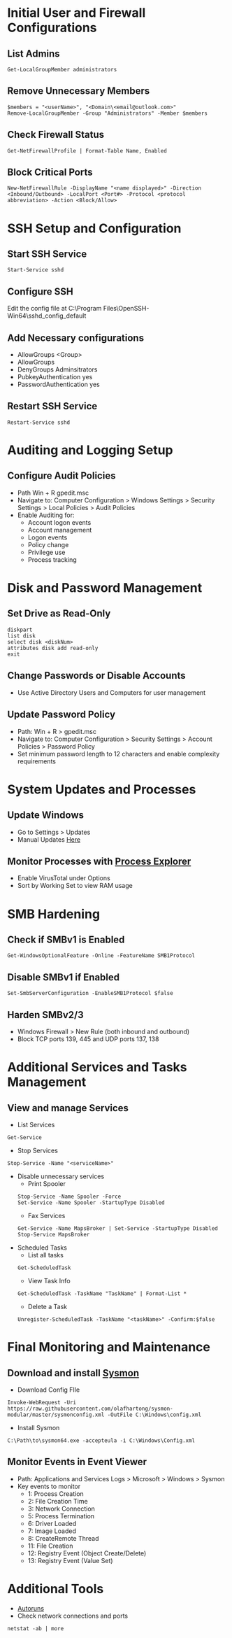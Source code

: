 # Initial User and Firewall Configurations
## List Admins
```
Get-LocalGroupMember administrators
```

## Remove Unnecessary Members
```
$members = "<userName>", "<Domain\<email@outlook.com>"
Remove-LocalGroupMember -Group "Administrators" -Member $members
```

## Check Firewall Status
```
Get-NetFirewallProfile | Format-Table Name, Enabled
```

## Block Critical Ports
```
New-NetFirewallRule -DisplayName "<name displayed>" -Direction <Inbound/Outbound> -LocalPort <Port#> -Protocol <protocol abbreviation> -Action <Block/Allow>
```

# SSH Setup and Configuration
## Start SSH Service
```
Start-Service sshd
```

## Configure SSH
Edit the config file at C:\Program Files\OpenSSH-Win64\sshd_config_default

## Add Necessary configurations
- AllowGroups <Domain>\<Group>
- AllowGroups <groupName>
- DenyGroups Adminsitrators
- PubkeyAuthentication yes
- PasswordAuthentication yes

## Restart SSH Service
```
Restart-Service sshd
```

# Auditing and Logging Setup
## Configure Audit Policies
- Path Win + R gpedit.msc
- Navigate to: Computer Configuration > Windows Settings > Security Settings > Local Policies > Audit Policies
- Enable Auditing for:
	- Account logon events
	- Account management
	- Logon events
	- Policy change
	- Privilege use
	- Process tracking

# Disk and Password Management
## Set Drive as Read-Only
```
diskpart
list disk
select disk <diskNum>
attributes disk add read-only
exit
```

## Change Passwords **or** Disable Accounts
- Use Active Directory Users and Computers for user management

## Update Password Policy
- Path: Win + R > gpedit.msc
- Navigate to: Computer Configuration > Security Settings > Account Policies > Password Policy
- Set minimum password length to 12 characters and enable complexity requirements

# System Updates and Processes
## Update Windows
- Go to Settings > Updates
- Manual Updates [Here](https://www.catalog.update.microsoft.com/home.aspx)

## Monitor Processes with [Process Explorer](https://download.sysinternals.com/files/ProcessExplorer.zip)
- Enable VirusTotal under Options
- Sort by Working Set to view RAM usage

# SMB Hardening
## Check if SMBv1 is Enabled
```
Get-WindowsOptionalFeature -Online -FeatureName SMB1Protocol
```

## Disable SMBv1 if Enabled
```
Set-SmbServerConfiguration -EnableSMB1Protocol $false
```

## Harden SMBv2/3
- Windows Firewall > New Rule (both inbound and outbound)
- Block TCP ports 139, 445 and UDP ports 137, 138

# Additional Services and Tasks Management
## View and manage Services
- List Services
```
Get-Service
```
- Stop Services
```
Stop-Service -Name "<serviceName>"
```
- Disable unnecessary services
	- Print Spooler
	```
	Stop-Service -Name Spooler -Force
	Set-Service -Name Spooler -StartupType Disabled
	```
	- Fax Services
	```
	Get-Service -Name MapsBroker | Set-Service -StartupType Disabled
	Stop-Service MapsBroker
	```
- Scheduled Tasks
	- List all tasks
	```
	Get-ScheduledTask
	```
	- View Task Info
	```
	Get-ScheduledTask -TaskName "TaskName" | Format-List *
	```
	- Delete a Task
	```
	Unregister-ScheduledTask -TaskName "<taskName>" -Confirm:$false
	```

# Final Monitoring and Maintenance
## Download and install [Sysmon](https://download.sysinternals.com/files/Sysmon.zip)
- Download Config FIle
```
Invoke-WebRequest -Uri https://raw.githubusercontent.com/olafhartong/sysmon-modular/master/sysmonconfig.xml -OutFile C:\Windows\config.xml
```
- Install Sysmon
```
C:\Path\to\sysmon64.exe -accepteula -i C:\Windows\Config.xml
```

## Monitor Events in Event Viewer
- Path: Applications and Services Logs > Microsoft > Windows > Sysmon
- Key events to monitor
	- 1: Process Creation
	- 2: File Creation Time
	- 3: Network Connection
	- 5: Process Termination
	- 6: Driver Loaded
	- 7: Image Loaded
	- 8: CreateRemote Thread
	- 11: File Creation
	- 12: Registry Event (Object Create/Delete)
	- 13: Registry Event (Value Set)

# Additional Tools
- [Autoruns](https://live.sysinternals.com/autoruns.exe)
- Check network connections and ports
```
netstat -ab | more
```
